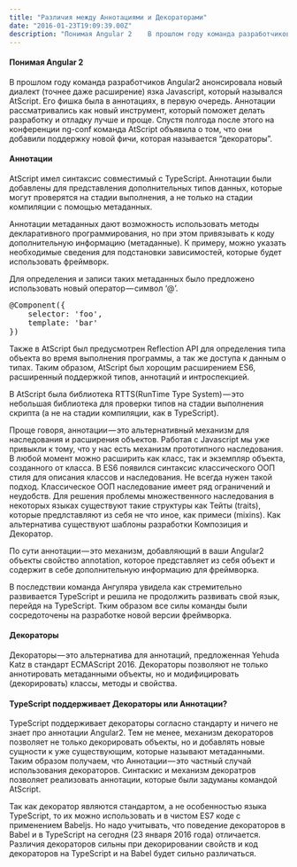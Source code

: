 ```yaml
---
title: "Различия между Аннотациями и Декораторами"
date: "2016-01-23T19:09:39.00Z"
description: "Понимая Angular 2    В прошлом году команда разработчиков Angular2 анонсировала новый диалект (точнее даже расширение) язка Java"
---
```


<h4>Понимая Angular 2</h4>

<p>В прошлом году команда разработчиков Angular2 анонсировала новый диалект (точнее даже расширение) язка Javascript, который назывался AtScript. Его фишка была в аннотациях, в первую очередь. Аннотации рассматривались как новый инструмент, который поможет делать разработку и отладку лучше и проще. Спустя полгода после этого на конференции ng-conf команда AtScript объявила о том, что они добавили поддержку новой фичи, которая называется “декораторы”.</p>
<h4>Аннотации</h4>
<p>AtScript имел синтаксис совместимый с TypeScript. Аннотации были добавлены для представления дополнительных типов данных, которые могут проверятся на стадии выполнения, а не только на стадии компиляции с помощью метаданных.</p>
<p>Аннотации метаданных дают возможность использовать методы декларативного программирования, но при этом привязывать к коду дополнительную информацию (метаданные). К примеру, можно указать необходимые сведения для подстановки зависимостей, которые будет использовать фреймворк.</p>
<p>Для определения и записи таких метаданных было предложено использовать новый оператор — символ ‘@’.</p>
<pre>@Component({<br>    selector: 'foo',<br>    template: 'bar'<br>})</pre>
<p>Также в AtScript был предусмотрен Reflection API для определения типа объекта во время выполнения программы, а так же доступа к данным о типах. Таким образом, AtScript был хорощим расширением ES6, расширенный поддержкой типов, аннотаций и интроспекцией.</p>
<p>В AtScript была библиотека RTTS(RunTime Type System) — это небольшая библиотека для проверки типов на стадии выполнения скрипта (а не на стадии компиляции, как в TypeScript).</p>
<p>Проще говоря, аннотации — это альтернативный механизм для наследования и расширения объектов. Работая с Javascript мы уже привыкли к тому, что у нас есть механизм прототипного наследования. В любой момент можно расширить как класс, так и экземпляр объекта, созданного от класса. В ES6 появился синтаксис классического ООП стиля для описания классов и наследования. Не всегда нужен такой подход. Классическое ООП наследование имеет ряд ограничений и неудобств. Для решения проблемы множественного наследования в некоторых языках существуют такие структуры как Тейты (traits), которые предлставляют из себя не что иное, как примеси (mixins). Как альтернатива существуют шаблоны разработки Композиция и Декоратор.</p>
<p>По сути аннотации — это механизм, добавляющий в ваши Angular2 объекты свойство annotation, которое представляет из себя объект и содержит в себе дополнительную информацию для фреймворка.</p>
<p>В последствии команда Ангуляра увидела как стремительно развивается TypeScript и решила не продолжить развивать свой язык, перейдя на TypeScript. Тким образом все силы команды были сосредоточены на разработке новой версии фреймворка.</p>
<h4>Декораторы</h4>
<p>Декораторы — это альтернатива для аннотаций, предложенная Yehuda Katz в стандарт ECMAScript 2016. Декораторы позволяют не только аннотировать метаданными объекты, но и модифицировать (декорировать) классы, методы и свойства.</p>
<h4>TypeScript поддерживает Декораторы или Аннотации?</h4>
<p>TypeScript поддерживает декораторы согласно стандарту и ничего не знает про аннотации Angular2. Тем не менее, механизм декораторов позволяет не только декорировать объекты, но и добавлять новые сущности к уже существующим, которые называют метаданными. Таким образом получаем, что Аннотации — это частный случай использования декораторов. Синтаскис и механизм декоратров позволяет реализовать аннотации, которые были задуманы командой AtScript.</p>
<p>Так как декоратор являются стандартом, а не особенностью языка TypeScript, то их можно использовать и в чистом ES7 коде с применением Babeljs. Но надо учитывать, что поведение декораторов в Babel и в TypeScript на сегодня (23 января 2016 года) отличается. Различия декораторов сильны при декорировании свойств и код декораторов на TypeScript и на Babel будет сильно различаться.</p>


